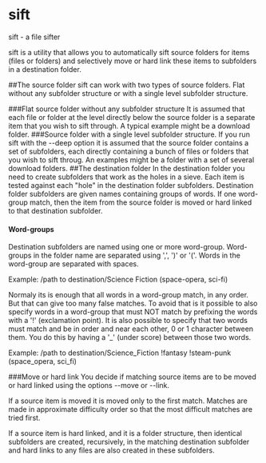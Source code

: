 # sift
sift - a file sifter

sift is a utility that allows you to automatically sift source folders for items (files or folders) and selectively move or hard link these items to subfolders in a destination folder.

##The source folder
sift can work with two types of source folders. Flat without any subfolder structure or with a single level subfolder structure.

###Flat source folder without any subfolder structure
It is assumed that each file or folder at the level directly below the source folder is a separate item that you wish to sift through. A typical example might be a download folder.
###Source folder with a single level subfolder structure.
If you run sift with the --deep option it is assumed that the source folder contains a set of subfolders, each directly containing a bunch of files or folders that you wish to sift throug. An examples might be a folder with a set of several download folders.
##The destination folder
In the destination folder you need to create subfolders that work as the holes in a sieve. Each item is tested against each "hole" in the destination folder subfolders. Destination folder subfolders are given names containing groups of words. If one word-group match, then the item from the source folder is moved or hard linked to that destination subfolder.
#### Word-groups
Destination subfolders are named using one or more word-group. Word-groups in the folder name are separated using ',', ')' or '('. Words in the word-group are separated with spaces.

Example: /path to destination/Science Fiction (space-opera, sci-fi)

Normaly its is enough that all words in a word-group match, in any order. But that can give too many false matches. To avoid that is it possible to also specify words in a word-group that must NOT match by prefixing the words with a '!' (exclamation point). It is also possible to specify that two words must match and be in order and near each other, 0 or 1 character between them. You do this by having a '_' (under score) between those two words.

Example: /path to destination/Science_Fiction !fantasy !steam-punk (space_opera, sci_fi)

###Move or hard link
You decide if matching source items are to be moved or hard linked using the options --move or --link.

If a source item is moved it is moved only to the first match. Matches are made in approximate difficulty order so that the most difficult matches are tried first. 

If a source item is hard linked, and it is a folder structure, then identical subfolders are created, recursively, in the matching destination subfolder and hard links to any files are also created in these subfolders.

